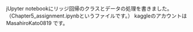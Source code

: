 jUpyter notebookにリッジ回帰のクラスとデータの処理を書きました。（Chapter5_assignment.ipynbというファイルです。）
kaggleのアカウントは　MasahiroKato0819 です。

